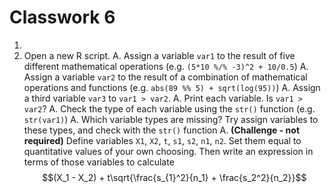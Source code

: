 # Classwork 6

1.
  1. Open a new R script.
A. Assign a variable `var1` to the result of five different mathematical operations (e.g. `(5*10 %/% -3)^2 + 10/0.5`)
A. Assign a variable `var2` to the result of a combination of mathematical operations and functions (e.g. `abs(89 %% 5) + sqrt(log(95))`)
A. Assign a third variable `var3` to `var1 > var2`.
A. Print each variable. Is `var1 > var2`?
A. Check the type of each variable using the `str()` function (e.g. `str(var1)`)
A. Which variable types are missing? Try assign variables to these types, and check with the `str()` function
A. **(Challenge - not required)** Define variables `X1`, `X2`, `t`, `s1`, `s2`, `n1`, `n2`. Set them equal to quantitative values of your own choosing. Then write an expression in terms of those variables to calculate $$(X_1 - X_2) + t\sqrt{\frac{s_{1}^2}{n_1} + \frac{s_2^2}{n_2}}$$
